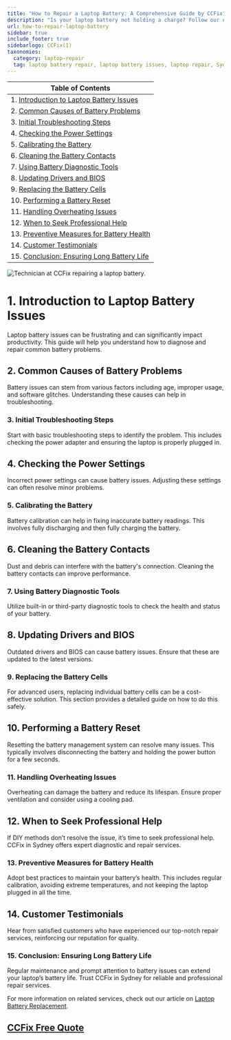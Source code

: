 ```yaml
---
title: "How to Repair a Laptop Battery: A Comprehensive Guide by CCFix"
description: "Is your laptop battery not holding a charge? Follow our expert guide to diagnose and fix common laptop battery issues. Visit CCFix in Sydney for professional assistance or get a free quote online!"
url: how-to-repair-laptop-battery
sidebar: true
include_footer: true
sidebarlogo: CCFix(1)
taxonomies:
  category: laptop-repair
  tag: laptop battery repair, laptop battery issues, laptop repair, Sydney
---
```


| **Table of Contents**                                               |
|---------------------------------------------------------------------|
| 1. [Introduction to Laptop Battery Issues](#1-introduction-to-laptop-battery-issues) |
| 2. [Common Causes of Battery Problems](#2-common-causes-of-battery-problems) |
| 3. [Initial Troubleshooting Steps](#3-initial-troubleshooting-steps) |
| 4. [Checking the Power Settings](#4-checking-the-power-settings) |
| 5. [Calibrating the Battery](#5-calibrating-the-battery) |
| 6. [Cleaning the Battery Contacts](#6-cleaning-the-battery-contacts) |
| 7. [Using Battery Diagnostic Tools](#7-using-battery-diagnostic-tools) |
| 8. [Updating Drivers and BIOS](#8-updating-drivers-and-bios) |
| 9. [Replacing the Battery Cells](#9-replacing-the-battery-cells) |
| 10. [Performing a Battery Reset](#10-performing-a-battery-reset) |
| 11. [Handling Overheating Issues](#11-handling-overheating-issues) |
| 12. [When to Seek Professional Help](#12-when-to-seek-professional-help) |
| 13. [Preventive Measures for Battery Health](#13-preventive-measures-for-battery-health) |
| 14. [Customer Testimonials](#14-customer-testimonials) |
| 15. [Conclusion: Ensuring Long Battery Life](#15-conclusion-ensuring-long-battery-life) |

![Technician at CCFix repairing a laptop battery.](/images/ccfix-laptop-battery-repair.webp "CCFix technician repairing a laptop battery, showcasing expert repair services in a professional environment.")

# **1. Introduction to Laptop Battery Issues**
Laptop battery issues can be frustrating and can significantly impact productivity. This guide will help you understand how to diagnose and repair common battery problems.

## **2. Common Causes of Battery Problems**
Battery issues can stem from various factors including age, improper usage, and software glitches. Understanding these causes can help in troubleshooting.

### **3. Initial Troubleshooting Steps**
Start with basic troubleshooting steps to identify the problem. This includes checking the power adapter and ensuring the laptop is properly plugged in.

## **4. Checking the Power Settings**
Incorrect power settings can cause battery issues. Adjusting these settings can often resolve minor problems.

### **5. Calibrating the Battery**
Battery calibration can help in fixing inaccurate battery readings. This involves fully discharging and then fully charging the battery.

## **6. Cleaning the Battery Contacts**
Dust and debris can interfere with the battery's connection. Cleaning the battery contacts can improve performance.

### **7. Using Battery Diagnostic Tools**
Utilize built-in or third-party diagnostic tools to check the health and status of your battery.

## **8. Updating Drivers and BIOS**
Outdated drivers and BIOS can cause battery issues. Ensure that these are updated to the latest versions.

### **9. Replacing the Battery Cells**
For advanced users, replacing individual battery cells can be a cost-effective solution. This section provides a detailed guide on how to do this safely.

## **10. Performing a Battery Reset**
Resetting the battery management system can resolve many issues. This typically involves disconnecting the battery and holding the power button for a few seconds.

### **11. Handling Overheating Issues**
Overheating can damage the battery and reduce its lifespan. Ensure proper ventilation and consider using a cooling pad.

## **12. When to Seek Professional Help**
If DIY methods don’t resolve the issue, it’s time to seek professional help. CCFix in Sydney offers expert diagnostic and repair services.

### **13. Preventive Measures for Battery Health**
Adopt best practices to maintain your battery’s health. This includes regular calibration, avoiding extreme temperatures, and not keeping the laptop plugged in all the time.

## **14. Customer Testimonials**
Hear from satisfied customers who have experienced our top-notch repair services, reinforcing our reputation for quality.

### **15. Conclusion: Ensuring Long Battery Life**
Regular maintenance and prompt attention to battery issues can extend your laptop’s battery life. Trust CCFix in Sydney for reliable and professional repair services.


For more information on related services, check out our article on [Laptop Battery Replacement](https://ccfix.com.au/laptop-battery-replacement).

 ## [CCFix Free Quote](https://form.jotform.com/241402975332857)
